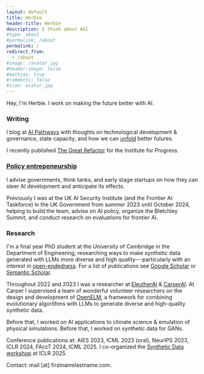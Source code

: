 ```yaml
---
layout: default
title: Herbie
header-title: Herbie
description: I think about AGI
#type: about
#permalink: /about
permalink: /
redirect_from:
  - /about
#image: /avatar.jpg
#header-image: false
#mathjax: true
#comments: false
#icon: avatar.jpg
---
```

<!-- {% marginfigure_right 'mn-id-whatever' 'assets/img/portrait_photo.jpg' 'Herbie Bradley<br>Test' %} -->
Hey, I'm Herbie. I work on making the future better with AI.

### Writing

I blog at [AI Pathways](https://www.pathwaysai.org/) with thoughts on technological development & governance, state capacity, and how we can [unfold](https://www.henrikkarlsson.xyz/p/unfolding) better futures.

I recently published [The Great Refactor]([url](https://ifp.org/the-great-refactor/)) for the Institute for Progress. 

### [Policy entrepeneurship](https://renaissancephilanthropy.org/playbooks/policy-entrepreneurship/)

I advise governments, think tanks, and early stage startups on how they can steer AI development and anticipate its effects.

Previously I was at the UK AI Security Institute (and the Frontier AI Taskforce) in the UK Government from summer 2023 until October 2024, helping to build the team, advise on AI policy, organize the Bletchley Summit, and conduct research on evaluations for frontier AI.

### Research

I'm a final year PhD student at the University of Cambridge in the Department of Engineering, researching ways to make synthetic data generated with LLMs more diverse  and high quality---particularly with an interest in [open-endedness](https://link.springer.com/book/10.1007/978-3-319-15524-1). For a list of publications see [Google Scholar](https://scholar.google.com/citations?user=oQ0HzPcAAAAJ&hl=en) or [Semantic Scholar](https://www.semanticscholar.org/author/Herbie-Bradley/2070768742).

Throughout 2022 and 2023 I was a researcher at [EleutherAI](https://www.eleuther.ai/) & [CarperAI](http://carper.ai/). At Carper I supervised a team of wonderful volunteer researchers on the design and development of [OpenELM](https://github.com/CarperAI/OpenELM), a framework for combining evolutionary algorithms with LLMs to generate diverse and high-quality synthetic data.

Before that, I worked on AI applications to climate science & emulation of physical simulations. Before that, I worked on synthetic data for GANs.

Conference publications at: AIES 2023, ICML 2023 (oral), NeurIPS 2023, ICLR 2024, FAccT 2024, ICML 2025.
I co-organized the [Synthetic Data workshop]([url](https://synthetic-data-iclr.github.io/)) at ICLR 2025.


Contact: mail [at] firstnamelastname.com.
